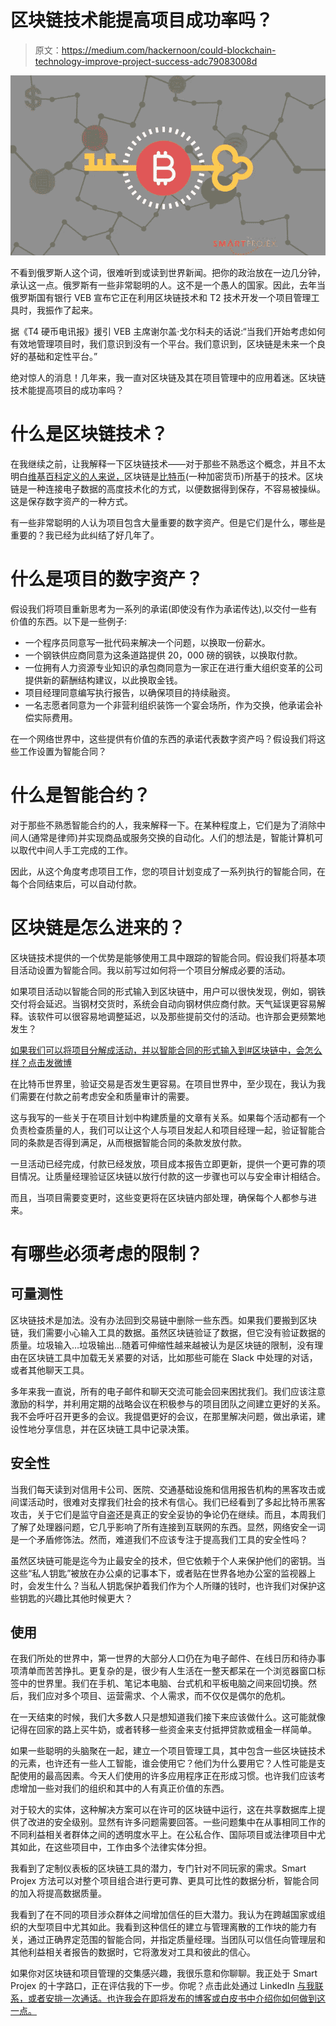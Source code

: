 # 区块链技术能提高项目成功率吗？

> 原文：<https://medium.com/hackernoon/could-blockchain-technology-improve-project-success-adc79083008d>

![](img/e090be203a518a4ab34486b7e45a8479.png)

不看到俄罗斯人这个词，很难听到或读到世界新闻。把你的政治放在一边几分钟，承认这一点。俄罗斯有一些非常聪明的人。这不是一个愚人的国家。因此，去年当俄罗斯国有银行 VEB 宣布它正在利用区块链技术和 T2 技术开发一个项目管理工具时，我振作了起来。

据《T4 硬币电讯报》援引 VEB 主席谢尔盖·戈尔科夫的话说:“当我们开始考虑如何有效地管理项目时，我们意识到没有一个平台。我们意识到，区块链是未来一个良好的基础和定性平台。”

绝对惊人的消息！几年来，我一直对区块链及其在项目管理中的应用着迷。区块链技术能提高项目的成功率吗？

# 什么是区块链技术？

在我继续之前，让我解释一下区块链技术——对于那些不熟悉这个概念，并且不太明白[维基百科定义的人来说，](https://en.wikipedia.org/wiki/Blockchain)区块链是[比特币](https://en.wikipedia.org/wiki/Bitcoin)(一种加密货币)所基于的技术。区块链是一种连接电子数据的高度技术化的方式，以便数据得到保存，不容易被操纵。这是保存数字资产的一种方式。

有一些非常聪明的人认为项目包含大量重要的数字资产。但是它们是什么，哪些是重要的？我已经为此纠结了好几年了。

# 什么是项目的数字资产？

假设我们将项目重新思考为一系列的承诺(即使没有作为承诺传达),以交付一些有价值的东西。以下是一些例子:

*   一个程序员同意写一批代码来解决一个问题，以换取一份薪水。
*   一个钢铁供应商同意为这条道路提供 20，000 磅的钢铁，以换取付款。
*   一位拥有人力资源专业知识的承包商同意为一家正在进行重大组织变革的公司提供新的薪酬结构建议，以此换取金钱。
*   项目经理同意编写执行报告，以确保项目的持续融资。
*   一名志愿者同意为一个非营利组织装饰一个宴会场所，作为交换，他承诺会补偿实际费用。

在一个网络世界中，这些提供有价值的东西的承诺代表数字资产吗？假设我们将这些工作设置为智能合同？

# 什么是智能合约？

对于那些不熟悉智能合约的人，我来解释一下。在某种程度上，它们是为了消除中间人(通常是律师)并实现商品或服务交换的自动化。人们的想法是，智能计算机可以取代中间人手工完成的工作。

因此，从这个角度考虑项目工作，您的项目计划变成了一系列执行的智能合同，在每个合同结束后，可以自动付款。

# 区块链是怎么进来的？

区块链技术提供的一个优势是能够使用工具中跟踪的智能合同。假设我们将基本项目活动设置为智能合同。我以前写过如何将一个项目分解成必要的活动。

如果项目活动以智能合同的形式输入到区块链中，用户可以很快发现，例如，钢铁交付将会延迟。当钢材交货时，系统会自动向钢材供应商付款。天气延误更容易解释。该软件可以很容易地调整延迟，以及那些提前交付的活动。也许那会更频繁地发生？

[如果我们可以将项目分解成活动，并以智能合同的形式输入到#区块链中，会怎么样？点击发微博](https://twitter.com/intent/tweet?url=http://www.smartprojex.com/?p=2844&text=What%20if%20we%20could%20break%20down%20projects%20into%20activities%20that%20were%20entered%20into%20%23blockchain%20as%20smart%20contracts%3F%20%20&via=smartprojex&related=smartprojex)

在比特币世界里，验证交易是否发生更容易。在项目世界中，至少现在，我认为我们需要在付款之前考虑安全和质量审计的需要。

这与我写的一些关于在项目计划中构建质量的文章有关系。如果每个活动都有一个负责检查质量的人，我们可以让这个人与项目发起人和项目经理一起，验证智能合同的条款是否得到满足，从而根据智能合同的条款发放付款。

一旦活动已经完成，付款已经发放，项目成本报告立即更新，提供一个更可靠的项目情况。让质量经理验证区块链以放行付款的这一步骤也可以与安全审计相结合。

而且，当项目需要变更时，这些变更将在区块链内部处理，确保每个人都参与进来。

# 有哪些必须考虑的限制？

## 可量测性

区块链技术是加法。没有办法回到交易链中删除一些东西。如果我们要搬到区块链，我们需要小心输入工具的数据。虽然区块链验证了数据，但它没有验证数据的质量。垃圾输入…垃圾输出…随着可伸缩性越来越被认为是区块链的限制，没有理由在区块链工具中加载无关紧要的对话，比如那些可能在 Slack 中处理的对话，或者其他聊天工具。

多年来我一直说，所有的电子邮件和聊天交流可能会回来困扰我们。我们应该注意激励的科学，并利用定期的战略会议在积极参与的项目团队之间建立更好的关系。我不会呼吁召开更多的会议。我提倡更好的会议，在那里解决问题，做出承诺，建设性地分享信息，并在区块链工具中记录决策。

## 安全性

当我们每天读到对信用卡公司、医院、交通基础设施和信用报告机构的黑客攻击或间谍活动时，很难对支撑我们社会的技术有信心。我们已经看到了多起比特币黑客攻击，关于它们是监守自盗还是真正的安全妥协的争论仍在继续。而且，本周我们了解了处理器问题，它几乎影响了所有连接到互联网的东西。显然，网络安全一词是一个矛盾修饰法。然而，难道我们不应该专注于提高我们工具的安全性吗？

虽然区块链可能是迄今为止最安全的技术，但它依赖于个人来保护他们的密钥。当这些“私人钥匙”被放在办公桌的记事本下，或者贴在世界各地办公室的监视器上时，会发生什么？当私人钥匙保护着我们作为个人所赚的钱时，也许我们对保护这些钥匙的兴趣比其他时候更大？

## 使用

在我们所处的世界中，第一世界的大部分人口仍在为电子邮件、在线日历和待办事项清单而苦苦挣扎。更复杂的是，很少有人生活在一整天都呆在一个浏览器窗口标签中的世界里。我们在手机、笔记本电脑、台式机和平板电脑之间来回切换。然后，我们应对多个项目、运营需求、个人需求，而不仅仅是偶尔的危机。

在一天结束的时候，我们大多数人只是想知道我们接下来应该做什么。这可能就像记得在回家的路上买牛奶，或者转移一些资金来支付抵押贷款或租金一样简单。

如果一些聪明的头脑聚在一起，建立一个项目管理工具，其中包含一些区块链技术的元素，也许还有一些人工智能，谁会使用它？他们为什么要用它？人性可能是支配使用的最高因素。今天人们使用的许多应用程序正在形成习惯。也许我们应该考虑增加一些对我们的组织和其中的人有真正价值的东西。

对于较大的实体，这种解决方案可以在许可的区块链中运行，这在共享数据库上提供了改进的安全级别。显然有许多问题需要回答。一些问题集中在从事相同工作的不同利益相关者群体之间的透明度水平上。在公私合作、国际项目或法律项目中尤其如此，在这些项目中，工作由多个法律实体分担。

我看到了定制仪表板的区块链工具的潜力，专门针对不同玩家的需求。Smart Projex 方法可以对整个项目组合进行更可靠、更具可比性的数据分析，智能合同的加入将提高数据质量。

我看到了在不同的项目涉众群体之间增加信任的巨大潜力。我认为在跨越国家或组织的大型项目中尤其如此。我看到这种信任的建立与管理离散的工作块的能力有关，通过正确界定范围的智能合同，并指定质量经理。当团队可以信任向管理层和其他利益相关者报告的数据时，它将激发对工具和彼此的信心。

如果你对区块链和项目管理的交集感兴趣，我很乐意和你聊聊。我正处于 Smart Projex 的十字路口，正在评估我的下一步。你呢？点击此处通过 LinkedIn [与我联系，或者安排一次通话。也许我会在即将发布的博客或白皮书中介绍你如何做到这一点。](https://www.linkedin.com/in/suzannesdavenport/)